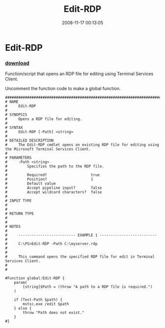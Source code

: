﻿---
pid:            675
poster:         Jason Archer
title:          Edit-RDP
date:           2008-11-17 00:13:05
format:         posh
parent:         0
parent:         0

---

# Edit-RDP

### [download](675.ps1)

Function/script that opens an RDP file for editing using Terminal Services Client.

Uncomment the function code to make a global function.

```posh
########################################################################################################################
# NAME
#     Edit-RDP
#
# SYNOPSIS
#     Opens a RDP file for editing.
#
# SYNTAX
#     Edit-RDP [-Path] <string>
#
# DETAILED DESCRIPTION
#     The Edit-RDP cmdlet opens an existing RDP file for editing using the Microsoft Terminal Services Client.
#
# PARAMETERS
#     -Path <string>
#         Specifies the path to the RDP file.
#
#         Required?                    true
#         Position?                    1
#         Default value                
#         Accept pipeline input?       false
#         Accept wildcard characters?  false
#
# INPUT TYPE
#     
#
# RETURN TYPE
#     
#
# NOTES
#
#     -------------------------- EXAMPLE 1 --------------------------
#
#     C:\PS>Edit-RDP -Path C:\myserver.rdp
#
#
#     This command opens the specified RDP file for edit in Terminal Services Client.
#
#

#Function global:Edit-RDP {
    param(
        [string]$Path = (throw "A path to a RDP file is required.")
    )

    if (Test-Path $path) {
        mstsc.exe /edit $path
    } else {
        throw "Path does not exist."
    }
#}
```
